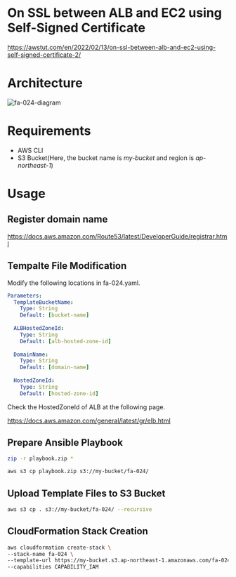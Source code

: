 # On SSL between ALB and EC2 using Self-Signed Certificate

https://awstut.com/en/2022/02/13/on-ssl-between-alb-and-ec2-using-self-signed-certificate-2/

# Architecture

![fa-024-diagram](https://user-images.githubusercontent.com/84276199/200160789-ea77b7ce-dbc4-4050-900d-ff4817fec6cf.png)

# Requirements

* AWS CLI
* S3 Bucket(Here, the bucket name is *my-bucket* and region is *ap-northeast-1*)

# Usage

## Register domain name

https://docs.aws.amazon.com/Route53/latest/DeveloperGuide/registrar.html

## Tempalte File Modification

Modify the following locations in fa-024.yaml.

```yaml
Parameters:
  TemplateBucketName:
    Type: String
    Default: [bucket-name]
    
  ALBHostedZoneId:
    Type: String
    Default: [alb-hosted-zone-id]
    
  DomainName:
    Type: String
    Default: [domain-name]
    
  HostedZoneId:
    Type: String
    Default: [hosted-zone-id]
```

Check the HostedZoneId of ALB at the following page.

https://docs.aws.amazon.com/general/latest/gr/elb.html

## Prepare Ansible Playbook

```bash
zip -r playbook.zip *

aws s3 cp playbook.zip s3://my-bucket/fa-024/
```

## Upload  Template Files to S3 Bucket

```bash
aws s3 cp . s3://my-bucket/fa-024/ --recursive
```

## CloudFormation Stack Creation

```bash
aws cloudformation create-stack \
--stack-name fa-024 \
--template-url https://my-bucket.s3.ap-northeast-1.amazonaws.com/fa-024/fa-024.yaml \
--capabilities CAPABILITY_IAM
```
